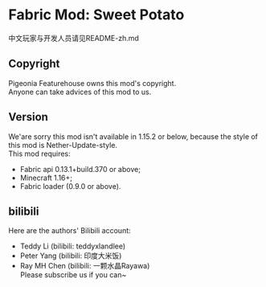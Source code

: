 # Fabric Mod: Sweet Potato
中文玩家与开发人员请见README-zh.md
## Copyright
Pigeonia Featurehouse owns this mod's copyright.<br />
Anyone can take advices of this mod to us.
## Version
We'are sorry this mod isn't available in 1.15.2 or below, because the style of this mod is Nether-Update-style.<br />
This mod requires:
* Fabric api 0.13.1+build.370 or above;
* Minecraft 1.16+;
* Fabric loader (0.9.0 or above).
## bilibili
Here are the authors' Bilibili account:<br />
- Teddy Li (bilibili: teddyxlandlee)<br />
- Peter Yang (bilibili: 印度大米饭)<br />
- Ray MH Chen (bilibili: 一颗水晶Rayawa)<br />
Please subscribe us if you can~

